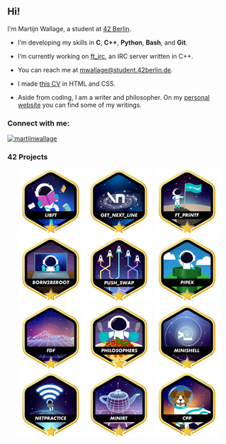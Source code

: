 <h2>Hi!</h2>

I'm Martijn Wallage, a student at <a href="https://42berlin.de">42 Berlin</a>.

- I’m developing my skills in **C**, **C++**, **Python**, **Bash**, and **Git**.
  
- I’m currently working on <a href="https://github.com/MartijnWallage/42_ft_irc">ft_irc</a>, an IRC server written in C++.

- You can reach me at mwallage@student.42berlin.de.

- I made <a href="https://martijnwallage.github.io">this CV</a> in HTML and CSS.

- Aside from coding, I am a writer and philosopher. On my <a href="https://www.martijnwallage.nl">personal website</a> you can find some of my writings.

<h3>Connect with me:</h3>
<p>
<a href="https://linkedin.com/in/martijnwallage" target="blank"><img src="https://img.shields.io/badge/LinkedIn-0077B5?style=for-the-badge&logo=linkedin&logoColor=white" alt="martijnwallage" /></a>
</p>

<h3>42 Projects</h3>

<div align="center">

<a href="https://github.com/MartijnWallage/42_libft">![42 Badge libft](libftm.png)</a>
<a href="https://github.com/MartijnWallage/42_get_next_line">![42 Badge getNextLine](get_next_linem.png)</a>
<a href="https://github.com/MartijnWallage/42_printf">![42 Badge printf](ft_printfm.png)</a>
![42 Badge born2beroot](born2berootm.png)
<a href="https://github.com/MartijnWallage/42_push_swap">![42 Badge push_swap](push_swapm.png)</a>
<a href="https://github.com/MartijnWallage/42_pipex">![42 Badge pipex](pipexm.png)</a>
<a href="https://github.com/MartijnWallage/42_FdF">![42 Badge FdF](fdfm.png)</a>
<a href="https://github.com/MartijnWallage/42_philosophers">![42 Badge Philosophers](philosophersm.png)</a>
<a href="https://github.com/MartijnWallage/42_minishell">![42 Badge minishell](minishellm.png)</a>
![42 Badge Netpractice](netpracticem.png)
<a href="https://github.com/MartijnWallage/42_MiniRT">![42 Badge miniRT](minirtm.png)</a>
<a href="https://github.com/MartijnWallage/42_cpp.git">![42 Badge cpp](cppm.png)</a>

</div>
